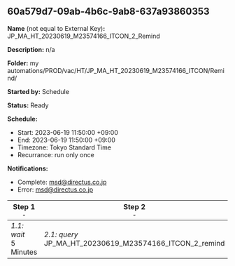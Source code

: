 ## 60a579d7-09ab-4b6c-9ab8-637a93860353

**Name** (not equal to External Key)**:** JP_MA_HT_20230619_M23574166_ITCON_2_Remind

**Description:** n/a

**Folder:** my automations/PROD/vac/HT/JP_MA_HT_20230619_M23574166_ITCON/Remind/

**Started by:** Schedule

**Status:** Ready

**Schedule:**

* Start: 2023-06-19 11:50:00 +09:00
* End: 2023-06-19 11:50:00 +09:00
* Timezone: Tokyo Standard Time
* Recurrance: run only once

**Notifications:**

* Complete: msd@directus.co.jp
* Error: msd@directus.co.jp

| Step 1<br>_<small>-</small>_ | Step 2<br>_<small>-</small>_ | Step 3<br>_<small>-</small>_ |
| --- | --- | --- |
| _1.1: wait_<br>5 Minutes | _2.1: query_<br>JP_MA_HT_20230619_M23574166_ITCON_2_remind | _3.1: emailSend_<br>JP_MA_HT_20230619_M23574166_ITCON_2_remind |
